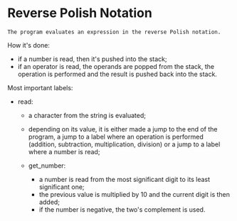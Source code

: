 # Reverse Polish Notation

    The program evaluates an expression in the reverse Polish notation.

How it's done:
- if a number is read, then it's pushed into the stack;
- if an operator is read, the operands are popped from the stack, the operation
  is performed and the result is pushed back into the stack.

Most important labels:
- read:
  - a character from the string is evaluated;
  - depending on its value, it is either made a jump to the end of the program,
    a jump to a label where an operation is performed (addition, subtraction,
    multiplication, division) or a jump to a label where a number is read;

  - get_number:
    - a number is read from the most significant digit to its least significant
      one;
    - the previous value is multiplied by 10 and the current digit is then
      added;
    - if the number is negative, the two's complement is used.
